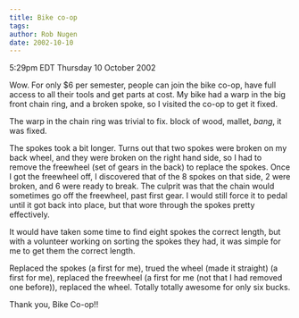 ```yaml
---
title: Bike co-op
tags: 
author: Rob Nugen
date: 2002-10-10
---
```


<p class=date>5:29pm EDT Thursday 10 October 2002</p>

<p>Wow.  For only $6 per semester, people can join the bike co-op,
have full access to all their tools and get parts at cost.  My bike
had a warp in the big front chain ring, and a broken spoke, so I
visited the co-op to get it fixed.</p>

<p>The warp in the chain ring was trivial to fix.  block of wood,
mallet, <em>bang</em>, it was fixed.</p>

<p>The spokes took a bit longer.  Turns out that two spokes were
broken on my back wheel, and they were broken on the right hand side,
so I had to remove the freewheel (set of gears in the back) to replace
the spokes.  Once I got the freewheel off, I discovered that of the 8
spokes on that side, 2 were broken, and 6 were ready to break.  The
culprit was that the chain would sometimes go off the freewheel, past
first gear.  I would still force it to pedal until it got back into
place, but that wore through the spokes pretty effectively.</p>

<p>It would have taken some time to find eight spokes the correct
length, but with a volunteer working on sorting the spokes they had,
it was simple for me to get them the correct length.</p>

<p>Replaced the spokes (a first for me), trued the wheel (made it
straight) (a first for me), replaced the freewheel (a first for me
(not that I had removed one before)), replaced the wheel.  Totally
totally awesome for only six bucks.</p>

<p>Thank you, Bike Co-op!!</p>
